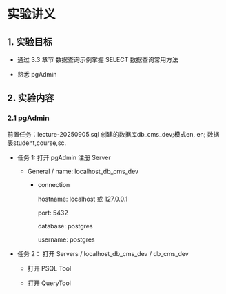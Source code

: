 # 实验讲义

## 1. 实验目标

- 通过 3.3 章节 数据查询示例掌握 SELECT 数据查询常用方法

- 熟悉 pgAdmin 

## 2. 实验内容

### 2.1 pgAdmin

 前置任务：lecture-20250905.sql  创建的数据库db_cms_dev;模式en, en; 数据表student,course,sc.

 - 任务 1: 打开 pgAdmin 注册 Server

    - General / name: localhost_db_cms_dev

        - connection

            hostname: localhost  或 127.0.0.1

            port: 5432

            database: postgres

            username: postgres

- 任务 2： 打开 Servers / localhost_db_cms_dev / db_cms_dev    

    - 打开 PSQL Tool



    - 打开 QueryTool



            

